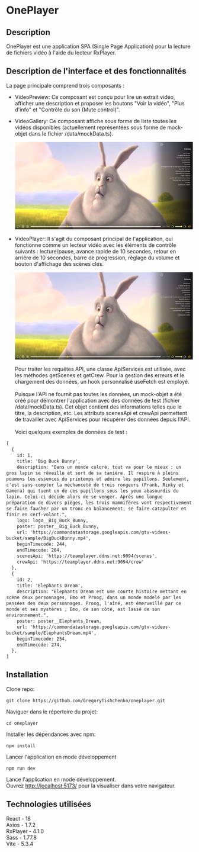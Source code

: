# OnePlayer

## Description

OnePlayer est une application SPA (Single Page Application) pour la lecture de fichiers vidéo à l'aide du lecteur RxPlayer.

## Description de l'interface et des fonctionnalités

La page principale comprend trois composants :

- VideoPreview: Ce composant est conçu pour lire un extrait vidéo, afficher une description et proposer les boutons "Voir la vidéo", "Plus d'info" et "Contrôle du son (Mute control)".
- VideoGallery: Ce composant affiche sous forme de liste toutes les vidéos disponibles (actuellement représentées sous forme de mock-objet dans le fichier /data/mockData.ts).

  ![VideoPreview + VideoGallery](/src/assets/screenshot-2.jpeg)

- VideoPlayer: Il s'agit du composant principal de l'application, qui fonctionne comme un lecteur vidéo avec les éléments de contrôle suivants : lecture/pause, avance rapide de 10 secondes, retour en arrière de 10 secondes, barre de progression, réglage du volume et bouton d'affichage des scènes clés.

  ![VideoPlayer](/src/assets/screenshot-2.jpeg)

  Pour traiter les requêtes API, une classe ApiServices est utilisée, avec les méthodes getScenes et getCrew. Pour la gestion des erreurs et le chargement des données, un hook personnalisé useFetch est employé.\
  \
  Puisque l'API ne fournit pas toutes les données, un mock-objet a été créé pour démontrer l'application avec des données de test (fichier /data/mockData.ts). Cet objet contient des informations telles que le titre, la description, etc. Les attributs scenesApi et crewApi permettent de travailler avec ApiServices pour récupérer des données depuis l'API.\
  \
  Voici quelques exemples de données de test :

```
[
  {
    id: 1,
    title: 'Big Buck Bunny',
    description: "Dans un monde coloré, tout va pour le mieux : un gros lapin se réveille et sort de sa tanière. Il respire à pleins poumons les essences du printemps et admire les papillons. Seulement, c'est sans compter la méchanceté de trois rongeurs (Frank, Rinky et Gamera) qui tuent un de ces papillons sous les yeux abasourdis du lapin. Celui-ci décide alors de se venger. Après une longue préparation de divers pièges, les trois mammifères vont respectivement se faire faucher par un tronc en balancement, se faire catapulter et finir en cerf-volant.",
    logo: logo__Big_Buck_Bunny,
    poster: poster__Big_Buck_Bunny,
    url: 'https://commondatastorage.googleapis.com/gtv-videos-bucket/sample/BigBuckBunny.mp4',
    beginTimecode: 244,
    endTimecode: 264,
    scenesApi: 'https://teamplayer.ddns.net:9094/scenes',
    crewApi: 'https://teamplayer.ddns.net:9094/crew'
  },
  {
    id: 2,
    title: 'Elephants Dream',
    description: "Elephants Dream est une courte histoire mettant en scène deux personnages, Emo et Proog, dans un monde modelé par les pensées des deux personnages. Proog, l'aîné, est émerveillé par ce monde et ses mystères ; Emo, de son côté, est lassé de son environnement.",
    poster: poster__Elephants_Dream,
    url: 'https://commondatastorage.googleapis.com/gtv-videos-bucket/sample/ElephantsDream.mp4',
    beginTimecode: 254,
    endTimecode: 274,
  },
]
```

## Installation

Clone repo:

```
git clone https://github.com/GregoryTishchenko/oneplayer.git
```

Naviguer dans le répertoire du projet:

```
cd oneplayer
```

Installer les dépendances avec npm:

```
npm install
```

Lancer l'application en mode développement

```
npm run dev
```

Lance l'application en mode développement.\
Ouvrez [http://localhost:5173/](http://localhost:5173/) pour la visualiser dans votre navigateur.

## Technologies utilisées

React - 18\
Axios - 1.7.2\
RxPlayer - 4.1.0\
Sass - 1.77.8\
Vite - 5.3.4
